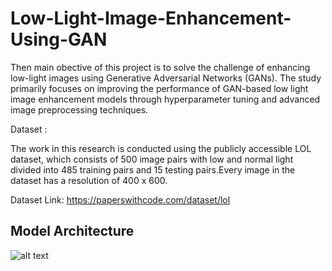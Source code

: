 # Low-Light-Image-Enhancement-Using-GAN

Then main obective of this project is to solve the challenge of enhancing low-light images using Generative Adversarial Networks (GANs). The study primarily focuses on improving the performance of GAN-based low light image enhancement models through hyperparameter tuning and advanced image preprocessing techniques.

Dataset : 

The work in this research is conducted using the publicly accessible LOL dataset, which consists of 500 image pairs with low and normal light divided into 485 training pairs and 15 testing pairs.Every image in the dataset has a resolution of 400 x 600.

Dataset Link: https://paperswithcode.com/dataset/lol

## Model Architecture

![alt text]([https://github.com/[username]/[reponame]/blob/[branch]/image.jpg?raw=true](https://github.com/pratikpandey13/Low-Light-Image-Enhancement-Using-GAN/blob/main/Images/GAN_Architecture.jpeg))



